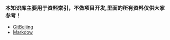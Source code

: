 ### 本知识库主要用于资料索引，不做项目开发,里面的所有资料仅供大家参考！
* [GitBeijing](http://gitbeijing.com/)
* [Markdow](https://guides.github.com/features/mastering-markdown/)
